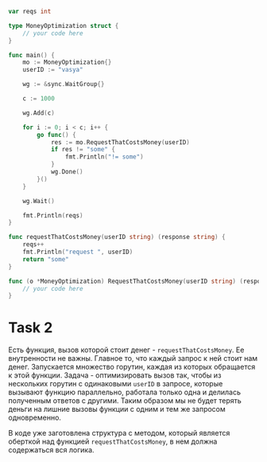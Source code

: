 ```go
var reqs int

type MoneyOptimization struct {
    // your code here
}

func main() {
	mo := MoneyOptimization{}
	userID := "vasya"

	wg := &sync.WaitGroup{}

	c := 1000

	wg.Add(c)

	for i := 0; i < c; i++ {
		go func() {
			res := mo.RequestThatCostsMoney(userID)
			if res != "some" {
				fmt.Println("!= some")
			}
			wg.Done()
		}()
	}

	wg.Wait()

	fmt.Println(reqs)
}

func requestThatCostsMoney(userID string) (response string) {
	reqs++
	fmt.Println("request ", userID)
	return "some"
}

func (o *MoneyOptimization) RequestThatCostsMoney(userID string) (response string) {
    // your code here
}

```
# Task 2
Есть функция, вызов которой стоит денег - `requestThatCostsMoney`. Ее внутренности не важны. Главное то, что каждый запрос к ней стоит нам денег. Запускается множество горутин, каждая из которых обращается к этой функции. Задача - оптимизировать вызов так, чтобы из нескольких горутин с одинаковыми `userID` в запросе, которые вызывают функцию параллельно, работала только одна и делилась полученным ответов с другими. Таким образом мы не будет терять деньги на лишние вызовы функции с одним и тем же запросом одновременно.

В коде уже заготовлена структура с методом, который является оберткой над функцией `requestThatCostsMoney`, в нем должна содержаться вся логика.